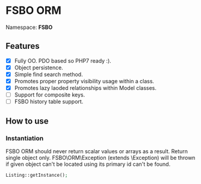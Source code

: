# FSBO ORM
Namespace: __FSBO__

## Features
- [x] Fully OO. PDO based so PHP7 ready :). 
- [x] Object persistence.
- [x] Simple find search method.
- [x] Promotes proper property visibility usage within a class.
- [x] Promotes lazy laoded relationships within Model classes. 
- [ ] Support for composite keys.
- [ ] FSBO history table support.

## How to use

### Instantiation
FSBO ORM should never return scalar values or arrays as a result. Return single object only. FSBO\ORM\Exception (extends \Exception) will be thrown if given object can't be located using its primary id can't be found.

```php
Listing::getInstance();
```